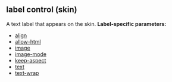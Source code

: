 ## label control (skin)


A text label that appears on the skin.
**Label-specific parameters:**
+   [align](/ref/%7Bskin%7D/param/align.md) 
+   [allow-html](/ref/%7Bskin%7D/param/allow-html.md) 
+   [image](/ref/%7Bskin%7D/param/image.md) 
+   [image-mode](/ref/%7Bskin%7D/param/image-mode.md) 
+   [keep-aspect](/ref/%7Bskin%7D/param/keep-aspect.md) 
+   [text](/ref/%7Bskin%7D/param/text.md) 
+   [text-wrap](/ref/%7Bskin%7D/param/text-wrap.md) 

